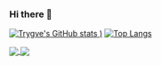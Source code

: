 ### Hi there 👋
[![Trygve's GitHub stats](https://github-readme-stats.vercel.app/api?username=trygveam&show_icons=true&theme=tokyonight)
)](https://github.com/trygveam/github-readme-stats)
[![Top Langs](https://github-readme-stats.vercel.app/api/top-langs/?username=trygveam&layout=compact)](https://github.com/trygveam/github-readme-stats)

<a href="https://github.com/trygve/github-readme-stats">
  <img align="center" src="https://github-readme-stats.vercel.app/api?username=trygveam&show_icons=true&theme=tokyonight" />
</a>
<a href="https://github.com/trygve/github-readme-stats">
  <img align="center" src="https://github-readme-stats.vercel.app/api/top-langs/?username=trygveam&layout=compact" />
</a>

<!--
**trygveam/trygveam** is a ✨ _special_ ✨ repository because its `README.md` (this file) appears on your GitHub profile.
Here are some ideas to get you started:

- 🔭 I’m currently working on ...
- 🌱 I’m currently learning ...
- 👯 I’m looking to collaborate on ...
- 🤔 I’m looking for help with ...
- 💬 Ask me about ...
- 📫 How to reach me: ...
- 😄 Pronouns: ...
- ⚡ Fun fact: ...
-->
